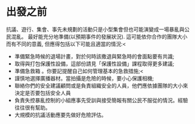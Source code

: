 [Title]: # (出發之前)
[Difficulty]: # (初學者)
[Order]: # (6)

# 出發之前

抗議、遊行、集會、事先未規劃的活動只是小型集會但也可能演變成一場暴亂與公民混亂。
最好能充分地準備(以預期事件的發展狀況). 這可能依你合作的團隊大小而有不同的意義, 但應得包括以下可能且適當的情況:<
* 準備緊急時候的退場計畫，對於何時該撒退與緊急時的會面點要有共識;
* 取得與打包保護性設備，這部份請見「保護性設備」課程取得更多建議;
* 準備急救箱 。你要記提醒自己如何管理基本的急救措施;<
* 謹慎地選擇廣播器材。當拍攝是危險的時候，要小心保護相機;
* 聯絡你們的安全建議顧問或是負責組織安全的人員，他們應依據團隊的大小來決定是否要包括安全人員
* 負責失控暴亂控制的小組應事先受訓與接受簡報有關公民不服從的情況。經驗往往很有幫助。
* 大規模的抗議活動應要先做好危險評估。
